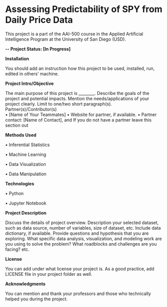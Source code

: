 # Assessing Predictability of SPY from Daily Price Data

This project is a part of the AAI-500 course in the Applied Artificial Intelligence Program at the University of San Diego (USD). 

**-- Project Status: [In Progress]**

**Installation**

You should add an instruction how this project to be used, installed, run, edited in others’ machine.
  
**Project Intro/Objective**

The main purpose of this project is ________. Describe the goals of the project and potential impacts. Mention the needs/applications of your project clearly. Limit to one/two short paragraph(s). 
Partner(s)/Contributor(s)  
•	[Name of Your Teammates]
•	Website for partner, if available. 
•	Partner contact: [Name of Contact], and If you do not have a partner leave this section out

**Methods Used**

•	Inferential Statistics

•	Machine Learning

•	Data Visualization

•	Data Manipulation

**Technologies**

•	Python

•	Jupyter Notebook


**Project Description**

Discuss the details of project overview. Description your selected dataset, such as data source, number of variables, size of dataset, etc. Include data dictionary, if available.  Provide questions and hypothesis that you are exploring. What specific data analysis, visualization, and modeling work are you using to solve the problem? What roadblocks and challenges are you facing? etc. 

**License**

You can add under what license your project is. As a good practice, add LICENSE file in your project folder as well. 

**Acknowledgments**

You can mention and thank your professors and those who technically helped you during the project. 
